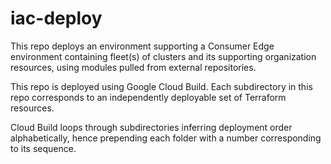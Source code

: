 # iac-deploy
This repo deploys an environment supporting a Consumer Edge environment containing fleet(s) of clusters and its supporting organization resources, using modules pulled from external repositories.

This repo is deployed using Google Cloud Build.  Each subdirectory in this repo corresponds to an independently deployable set of Terraform resources.  

Cloud Build loops through subdirectories inferring deployment order alphabetically, hence prepending each folder with a number corresponding to its sequence.
